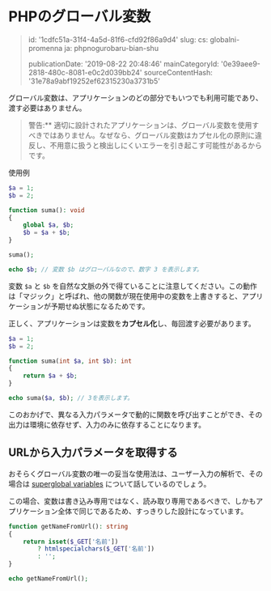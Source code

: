 PHPのグローバル変数
===========

> id: '1cdfc51a-31f4-4a5d-81f6-cfd92f86a9d4'
> slug:
> 	cs: globalni-promenna
> 	ja: phpnogurobaru-bian-shu
> 
> publicationDate: '2019-08-22 20:48:46'
> mainCategoryId: '0e39aee9-2818-480c-8081-e0c2d039bb24'
> sourceContentHash: '31e78a9abf19252ef62315230a3731b5'

グローバル変数は、アプリケーションのどの部分でもいつでも利用可能であり、渡す必要はありません。

> 警告:** 適切に設計されたアプリケーションは、グローバル変数を使用すべきではありません。なぜなら、グローバル変数はカプセル化の原則に違反し、不用意に扱うと検出しにくいエラーを引き起こす可能性があるからです。

使用例

```php
$a = 1;
$b = 2;

function suma(): void
{
	global $a, $b;
	$b = $a + $b;
}

suma();

echo $b; // 変数 $b はグローバルなので、数字 3 を表示します。
```

変数 `$a` と `$b` を自然な文脈の外で得ていることに注意してください。この動作は「マジック」と呼ばれ、他の関数が現在使用中の変数を上書きすると、アプリケーションが予期せぬ状態になるためです。

正しく、アプリケーションは変数を**カプセル化**し、毎回渡す必要があります。

```php
$a = 1;
$b = 2;

function suma(int $a, int $b): int
{
	return $a + $b;
}

echo suma($a, $b); // 3を表示します。
```

このおかげで、異なる入力パラメータで動的に関数を呼び出すことができ、その出力は環境に依存せず、入力のみに依存することになります。

URLから入力パラメータを取得する
---------------------------------

おそらくグローバル変数の唯一の妥当な使用法は、ユーザー入力の解析で、その場合は <a href="/superglobal-variable">superglobal variables</a> について話しているのでしょう。

この場合、変数は書き込み専用ではなく、読み取り専用であるべきで、しかもアプリケーション全体で同じであるため、すっきりした設計になっています。

```php
function getNameFromUrl(): string
{
    return isset($_GET['名前'])
    	? htmlspecialchars($_GET['名前'])
    	: '';
}

echo getNameFromUrl();
```
